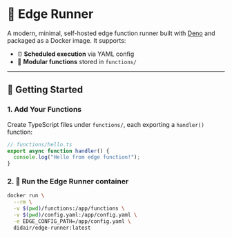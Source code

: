 # 🦕 Edge Runner

A modern, minimal, self-hosted edge function runner built with [Deno](https://deno.com) and packaged as a Docker image. It supports:

- ⏰ **Scheduled execution** via YAML config
- 🧩 **Modular functions** stored in `functions/`

---

## 🚀 Getting Started

### 1. Add Your Functions

Create TypeScript files under `functions/`, each exporting a `handler()` function:

```ts
// functions/hello.ts
export async function handler() {
  console.log("Hello from edge function!");
}
```

### 2. 🐳 Run the Edge Runner container

```bash
docker run \
  --rm \
  -v $(pwd)/functions:/app/functions \
  -v $(pwd)/config.yaml:/app/config.yaml \
  -e EDGE_CONFIG_PATH=/app/config.yaml \
  didair/edge-runner:latest
